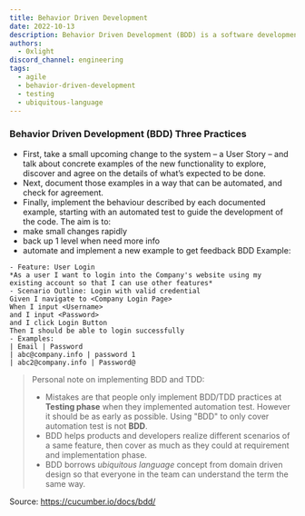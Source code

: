 ```yaml
---
title: Behavior Driven Development
date: 2022-10-13
description: Behavior Driven Development (BDD) is a software development process that encourages collaboration among developers, QA, and non-technical stakeholders.
authors:
  - 0xlight
discord_channel: engineering
tags:
  - agile
  - behavior-driven-development
  - testing
  - ubiquitous-language
---
```


### Behavior Driven Development (BDD) Three Practices

- First, take a small upcoming change to the system – a User Story – and talk about concrete examples of the new functionality to explore, discover and agree on the details of what’s expected to be done.
- Next, document those examples in a way that can be automated, and check for agreement.
- Finally, implement the behaviour described by each documented example, starting with an automated test to guide the development of the code.
  The aim is to:
- make small changes rapidly
- back up 1 level when need more info
- automate and implement a new example to get feedback
  BDD Example:

```
- Feature: User Login
*As a user I want to login into the Company's website using my existing account so that I can use other features*
- Scenario Outline: Login with valid credential
Given I navigate to <Company Login Page>
When I input <Username>
and I input <Password>
and I click Login Button
Then I should be able to login successfully
- Examples:
| Email | Password
| abc@company.info | password 1
| abc2@company.info | Password@
```

> Personal note on implementing BDD and TDD:
>
> - Mistakes are that people only implement BDD/TDD practices at **Testing phase** when they implemented automation test. However it should be as early as possible. Using "BDD" to only cover automation test is not **BDD**.
> - BDD helps products and developers realize different scenarios of a same feature, then cover as much as they could at requirement and implementation phase.
> - BDD borrows _ubiquitous language_ concept from domain driven design so that everyone in the team can understand the term the same way.

Source: <https://cucumber.io/docs/bdd/>
